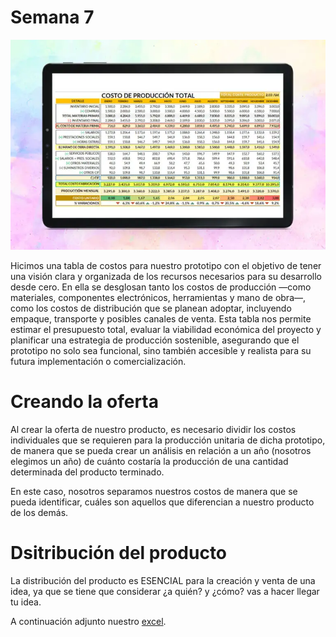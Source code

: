 # Semana 7

![TablaCostos](../recursos/imgs/costos_img.webp)


Hicimos una tabla de costos para nuestro prototipo con el objetivo de tener una visión clara y organizada de los recursos necesarios para su desarrollo desde cero. En ella se desglosan tanto los costos de producción —como materiales, componentes electrónicos, herramientas y mano de obra—, como los costos de distribución que se planean adoptar, incluyendo empaque, transporte y posibles canales de venta. Esta tabla nos permite estimar el presupuesto total, evaluar la viabilidad económica del proyecto y planificar una estrategia de producción sostenible, asegurando que el prototipo no solo sea funcional, sino también accesible y realista para su futura implementación o comercialización.

# Creando la oferta

Al crear la oferta de nuestro producto, es necesario dividir los costos individuales que se requieren para la producción unitaria de dicha prototipo, de manera que se pueda crear un análisis en relación a un año (nosotros elegimos un año) de cuánto costaría la producción de una cantidad determinada del producto terminado.

En este caso, nosotros separamos nuestros costos de manera que se pueda identificar, cuáles son aquellos que diferencian a nuestro producto de los demás.

# Dsitribución del producto

La distribución del producto es ESENCIAL para la creación y venta de una idea, ya que se tiene que considerar ¿a quién? y ¿cómo? vas a hacer llegar tu idea.


A continuación adjunto nuestro [excel](https://iberopuebla.sharepoint.com/:x:/s/Section_13354E-O25/EQ0PryjV_qdLpqjuHYGGcPsBakV0j4IiY0hsXlkxGk67yw?e=R0LIy3).

